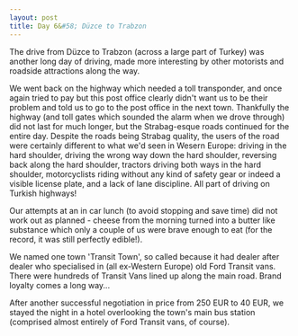 ```yaml
---
layout: post
title: Day 6&#58; Düzce to Trabzon
---
```



The drive from Düzce to Trabzon (across a large part of Turkey) was another long day of driving, made more interesting by other motorists and roadside attractions along the way.

We went back on the highway which needed a toll transponder, and once again tried to pay but this post office clearly didn't want us to be their problem and told us to go to the post office in the next town. Thankfully the highway (and toll gates which sounded the alarm when we drove through) did not last for much longer, but the Strabag-esque roads continued for the entire day. Despite the roads being Strabag quality, the users of the road were certainly different to what we'd seen in Wesern Europe: driving in the hard shoulder, driving the wrong way down the hard shoulder, reversing back along the hard shoulder, tractors driving both ways in the hard shoulder, motorcyclists riding without any kind of safety gear or indeed a visible license plate, and a lack of lane discipline. All part of driving on Turkish highways!

Our attempts at an in car lunch (to avoid stopping and save time) did not work out as planned - cheese from the morning turned into a butter like substance which only a couple of us were brave enough to eat (for the record, it was still perfectly edible!).

We named one town 'Transit Town', so called because it had dealer after dealer who specialised in (all ex-Western Europe) old Ford Transit vans. There were hundreds of Transit Vans lined up along the main road. Brand loyalty comes a long way...

After another successful negotiation in price from 250 EUR to 40 EUR, we stayed the night in a hotel overlooking the town's main bus station (comprised almost entirely of Ford Transit vans, of course).
